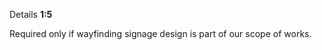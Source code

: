 <span class="transform-to-uppercase">Details **1:5**</span>

Required only if wayfinding signage design is part of our scope of works.
